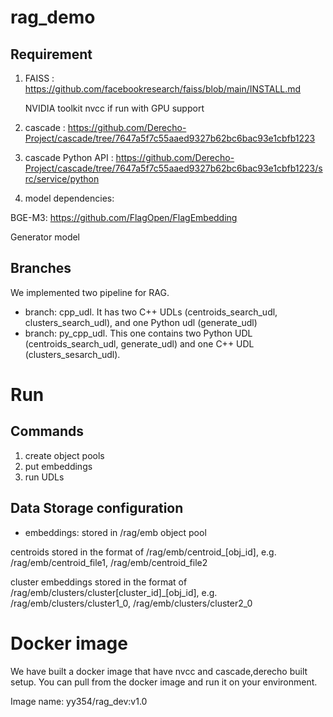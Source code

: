 # rag_demo

## Requirement
1. FAISS : https://github.com/facebookresearch/faiss/blob/main/INSTALL.md 

   NVIDIA toolkit nvcc if run with GPU support
2. cascade : https://github.com/Derecho-Project/cascade/tree/7647a5f7c55aaed9327b62bc6bac93e1cbfb1223
3. cascade Python API : https://github.com/Derecho-Project/cascade/tree/7647a5f7c55aaed9327b62bc6bac93e1cbfb1223/src/service/python
4. model dependencies:

BGE-M3: https://github.com/FlagOpen/FlagEmbedding 

Generator model

## Branches
We implemented two pipeline for RAG. 
- branch: cpp_udl. It has two C++ UDLs (centroids_search_udl, clusters_search_udl), and one Python udl (generate_udl)
- branch: py_cpp_udl. This one contains two Python UDL (centroids_search_udl, generate_udl) and one C++ UDL (clusters_sesarch_udl).

# Run
## Commands
1. create object pools
2. put embeddings
3. run UDLs


## Data Storage configuration
- embeddings: stored in /rag/emb object pool

centroids stored in the format of /rag/emb/centroid_[obj_id], e.g. /rag/emb/centroid_file1, /rag/emb/centroid_file2

cluster embeddings stored in the format of /rag/emb/clusters/cluster[cluster_id]_[obj_id], e.g. /rag/emb/clusters/cluster1_0, /rag/emb/clusters/cluster2_0


# Docker image
We have built a docker image that have nvcc and cascade,derecho built setup. You can pull from the docker image and run it on your environment.

Image name: yy354/rag_dev:v1.0